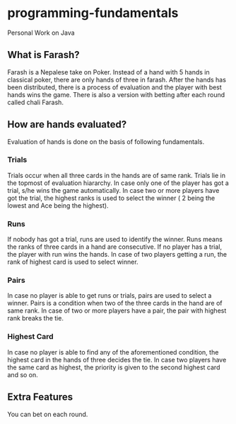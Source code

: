 # programming-fundamentals
Personal Work on Java 
## What is Farash? 

Farash is a Nepalese take on Poker. Instead of a hand with 5 hands in classical poker, there are only hands of three in farash.
After the hands has been distributed, there is a process of evaluation and the player with best hands wins the game. There is also
a version with betting after each round called chali Farash. 

## How are hands evaluated? 

Evaluation of hands is done on the basis of following fundamentals. 

### Trials 

Trials occur when all three cards in the hands are of same rank. Trials lie in the topmost of evaluation hiararchy. In case only one of
the player has got a trial, s/he wins the game automatically. In case two or more players have got the trial, the highest ranks is used 
to select the winner ( 2 being the lowest and Ace being the highest). 

### Runs 

If nobody has got a trial, runs are used to identify the winner. Runs means the ranks of three cards in a hand are consecutive. If no player
has a trial, the player with run wins the hands. In case of two players getting a run, the rank of highest card is used to select winner. 

### Pairs 

In case no player is able to get runs or trials, pairs are used to select a winner. Pairs is a condition when two of the three cards in the 
hand are of same rank. In case of two or more players have a pair, the pair with highest rank breaks the tie. 

### Highest Card 

In case no player is able to find any of the aforementioned condition, the highest card in the hands of three decides the tie. In case 
two players have the same card as highest, the priority is given to the second highest card and so on. 

## Extra Features 

You can bet on each round. 



